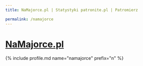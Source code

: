 ```yaml
---
title: NaMajorce.pl | Statystyki patronite.pl | Patromierz

permalink: /namajorce
---
```


# [NaMajorce.pl](https://patronite.pl/namajorce)

{% include profile.md name="namajorce" prefix="n" %}
